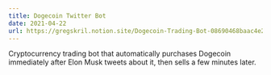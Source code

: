 ```yaml
---
title: Dogecoin Twitter Bot
date: 2021-04-22
url: https://gregskril.notion.site/Dogecoin-Trading-Bot-08690468baac4e23b2cf3ac2a4a25472
---
```


Cryptocurrency trading bot that automatically purchases Dogecoin immediately after Elon Musk tweets about it, then sells a few minutes later.
